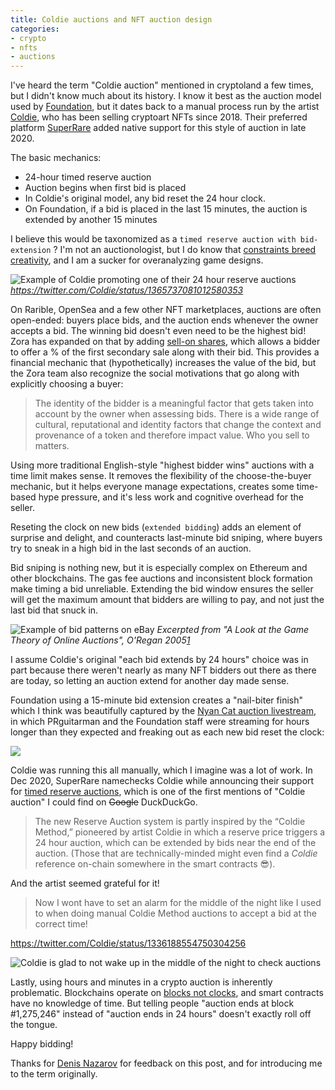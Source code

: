 ```yaml
---
title: Coldie auctions and NFT auction design
categories:
- crypto
- nfts
- auctions
---
```

  
I've heard the term "Coldie auction" mentioned in cryptoland a few times, but I didn't know much about its history. I know it best as the auction model used by [Foundation](https://foundation.app/), but it dates back to a manual process run by the artist [Coldie](https://superrare.co/coldie), who has been selling cryptoart NFTs since 2018. Their preferred platform [SuperRare](https://medium.com/superrare/how-superrare-timed-auctions-work-a351058a6120) added native support for this style of auction in late 2020. 

The basic mechanics:

* 24-hour timed reserve auction
* Auction begins when first bid is placed
* In Coldie's original model, any bid reset the 24 hour clock.
* On Foundation, if a bid is placed in the last 15 minutes, the auction is extended by another 15 minutes

I believe this would be taxonomized as a `timed reserve auction with bid-extension` ? I'm not an auctionologist, but I do know that [constraints breed creativity](https://twitter.com/aweissman/status/1274819313556471810), and I am a sucker for overanalyzing game designs.

![Example of Coldie promoting one of their 24 hour reserve auctions](https://dl.dropboxusercontent.com/s%2Ftey7wo55bf8e1ka%2FScreen%2520Shot%25202021-03-25%2520at%252009-44-09%2520Coldie%2520on%2520Twitter%2520RESERVE%2520PRICE%2520REACHED%2520I%2520Remember%2520Live%2520Music%252001%252011%2520on%2520SuperRare%2520Current%2520bid%25208%2520ETH%2520by%2520jonathan%252024h%2526%2520.png)
_https://twitter.com/Coldie/status/1365737081012580353_

On Rarible, OpenSea and a few other NFT marketplaces, auctions are often open-ended: buyers place bids, and the auction ends whenever the owner accepts a bid. The winning bid doesn't even need to be the highest bid! Zora has expanded on that by adding [sell-on shares](https://zora.engineering/auction), which allows a bidder to offer a % of the first secondary sale along with their bid. This provides a financial mechanic that (hypothetically) increases the value of the bid, but the Zora team also recognize the social motivations that go along with explicitly choosing a buyer:

> The identity of the bidder is a meaningful factor that gets taken into account by the owner when assessing bids. There is a wide range of cultural, reputational and identity factors that change the context and provenance of a token and therefore impact value. Who you sell to matters.

Using more traditional English-style "highest bidder wins" auctions with a time limit makes sense. It removes the flexibility of the choose-the-buyer mechanic, but it helps everyone manage expectations, creates some time-based hype pressure, and it's less work and cognitive overhead for the seller. 

Reseting the clock on new bids (`extended bidding`) adds an element of surprise and delight, and counteracts last-minute bid sniping, where buyers try to sneak in a high bid in the last seconds of an auction. 

Bid sniping is nothing new, but it is especially complex on Ethereum and other blockchains. The gas fee auctions and inconsistent block formation make timing a bid unreliable. Extending the bid window ensures the seller will get the maximum amount that bidders are willing to pay, and not just the last bid that snuck in. 

![Example of bid patterns on eBay](https://dl.dropboxusercontent.com/s%2Fo2konep1zl9mxeu%2FScreen%2520Shot%25202021-03-25%2520at%252009-59-12%2520view.pdf%2520%2528page%25208%2520of%252032%2529%2520.png)
_Excerpted from "A Look at the Game Theory of Online Auctions", O'Regan 2005[1](https://dlib.bc.edu/islandora/object/bc-ir:102332)_

I assume Coldie's original "each bid extends by 24 hours" choice was in part because there weren't nearly as many NFT bidders out there as there are today, so letting an auction extend for another day made sense.

Foundation using a 15-minute bid extension creates a "nail-biter finish" which I think was beautifully captured by the [Nyan Cat auction livestream](https://www.twitch.tv/videos/947013029), in which PRguitarman and the Foundation staff were streaming for hours longer than they expected and freaking out as each new bid reset the clock:

![](https://dl.dropboxusercontent.com/s%2Fnq51pub35kw8wz1%2FImage_DcerrvLkEF.png)

Coldie was running this all manually, which I imagine was a lot of work. In Dec 2020, SuperRare namechecks Coldie while announcing their support for [timed reserve auctions](https://medium.com/superrare/how-superrare-timed-auctions-work-a351058a6120), which is one of the first mentions of "Coldie auction" I could find on ~~Google~~ DuckDuckGo.

> The new Reserve Auction system is partly inspired by the “Coldie Method,” pioneered by artist Coldie in which a reserve price triggers a 24 hour auction, which can be extended by bids near the end of the auction. (Those that are technically-minded might even find a _Coldie_ reference on-chain somewhere in the smart contracts 😎).

And the artist seemed grateful for it! 

> Now I wont have to set an alarm for the middle of the night like I used to when doing manual Coldie Method auctions to accept a bid at the correct time!

https://twitter.com/Coldie/status/1336188554750304256

![Coldie is glad to not wake up in the middle of the night to check auctions](https://dl.dropboxusercontent.com/s%2Fai7ozf5b4o1pjc6%2FScreen%2520Shot%25202021-03-25%2520at%252009-47-59%2520Coldie%2520on%2520Twitter%2520Its%2520amazing%2520this%2520timed%2520auction%2520is%2520real.%2520Now%2520I%2520wont%2520have%2520to%2520set%2520an%2520alarm%2520for%2520the%2520middle%2520of%2520the%2520night%2520like%2520I%2520%2526%2520.png)

Lastly, using hours and minutes in a crypto auction is inherently problematic. Blockchains operate on [blocks not clocks](https://docs.helium.com/blockchain/mining/), and smart contracts have no knowledge of time. But telling people "auction ends at block #1,275,246" instead of "auction ends in 24 hours" doesn't exactly roll off the tongue.

Happy bidding!

Thanks for [Denis Nazarov](https://twitter.com/Iiterature/) for feedback on this post, and for introducing me to the term originally.